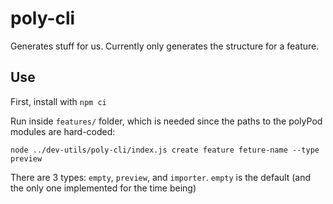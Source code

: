 # poly-cli

Generates stuff for us. Currently only generates the structure for a feature.

## Use

First, install with `npm ci`

Run inside `features/` folder, which is needed since the paths to the polyPod modules are hard-coded:

```shell
node ../dev-utils/poly-cli/index.js create feature feture-name --type preview
```

There are 3 types: `empty`, `preview`, and `importer`. `empty` is the default
(and the only one implemented for the time being)
